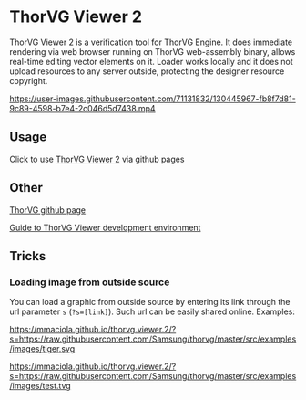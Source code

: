 # ThorVG Viewer 2

ThorVG Viewer 2 is a verification tool for ThorVG Engine. It does immediate rendering via web browser running on ThorVG web-assembly binary, allows real-time editing vector elements on it. Loader works locally and it does not upload resources to any server outside, protecting the designer resource copyright.

https://user-images.githubusercontent.com/71131832/130445967-fb8f7d81-9c89-4598-b7e4-2c046d5d7438.mp4

## Usage
Click to use [ThorVG Viewer 2](https://mmaciola.github.io/thorvg.viewer.2/) via github pages

## Other
[ThorVG github page](https://github.com/Samsung/thorvg)

[Guide to ThorVG Viewer development environment](https://github.com/Samsung/thorvg/wiki/Guide-to-ThorVG-Viewer-development-environment)

## Tricks
### Loading image from outside source
You can load a graphic from outside source by entering its link through the url parameter `s` (`?s=[link]`). Such url can be easily shared online. Examples: 

https://mmaciola.github.io/thorvg.viewer.2/?s=https://raw.githubusercontent.com/Samsung/thorvg/master/src/examples/images/tiger.svg

https://mmaciola.github.io/thorvg.viewer.2/?s=https://raw.githubusercontent.com/Samsung/thorvg/master/src/examples/images/test.tvg
